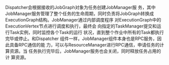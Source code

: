 Dispatcher会根据接收的JobGraph对象为任务创建JobManager服 务，其中JobManager服务管理了整个任务的生命周期，同时负责将JobGraph转换成ExecutionGraph结构。JobManager通过内部调度程序 对ExecutionGraph中的ExecutionVertex节点进行调度和执行，最终会 向指定的TaskManager提交和运行Task实例，同时监控各个Task的运行 状况，直到整个作业中所有的Task都执行完毕或停止。和Dispatcher 组件一样，JobManager组件本身也是RPC服务，因此具备RPC通信的能 力，可以与ResourceManager进行RPC通信，申请任务的计算资源。当 任务执行完毕后，JobManager服务也会关闭，同时释放任务占用的计 算资源。
